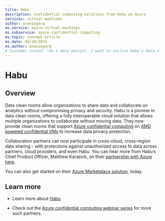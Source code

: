 ```yaml
---
title: Habu
description: Confidential computing solutions from Habu on Azure
services: virtual-machines
author: ananyagarg
ms.service: azure-virtual-machines
ms.subservice: azure-confidential-computing
ms.topic: concept-article
ms.date: 03/29/2023
ms.author: ananyagarg
# Customer intent: "As a data analyst, I want to utilize Habu's data clean rooms with Azure confidential computing, so that I can collaborate securely on sensitive data analytics without compromising privacy."
---
```


# Habu


## Overview

Data clean rooms allow organizations to share data and collaborate on analytics without compromising privacy and security. Habu is a pioneer in data clean rooms, offering a fully interoperable cloud solution that allows multiple organizations to collaborate without moving data. They now provide clean rooms that support [Azure confidential computing](../overview.md) on [AMD powered confidential VMs](../confidential-vm-overview.md) to increase data privacy protection.

Collaboration partners can now participate in cross-cloud, cross-region data sharing - with protections against unauthorized access to data across partners, cloud providers, and even Habu. You can hear more from Habu’s Chief Product Officer, Matthew Karasick, on their [partnership with Azure here](https://build.microsoft.com/en-US/home?source=partnerdetail).

You can also get started on their [Azure Marketplace solution](https://azuremarketplace.microsoft.com/en-us/marketplace/apps/habuinc1663874067667.habu), today.


## Learn more

- Learn more about [Habu](https://habu.com/).

- Check out the [Azure confidential computing webinar series](https://vshow.on24.com/vshow/Azure_Confidential/exhibits/Home) for more such partners.
